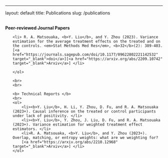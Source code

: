 ---
layout: default
title: Publications
slug: /publications

<br>
	<b> Peer-reviewed Journal Papers </b>
	<br>
	<ol>	
  
    <li> R. A. Matsouaka, <b>Y. Liu</b>, and Y. Zhou (2023). Variance estimation for the average treatment effects on the treated and on the controls. <em>Stat Methods Med Res</em>, <b>32</b>(2): 389-403. [<a href="https://journals.sagepub.com/doi/10.1177/09622802221142532" target="_blank">doi</a>][<a href="https://arxiv.org/abs/2209.10742" target="_blank">Arxiv</a>] </li>
		
	</ol>
  
	<br>
	<br>
  
	<b> Technical Reports </b>
	<br>
	<ol>	
		<li><b>Y. Liu</b>, H. Li, Y. Zhou, D. Fu, and R. A. Matsouaka (2023+). Causal inference on the treated or control participants under lack of positivity. </li>
		<li><b>Y. Liu</b>, Y. Zhou, J. Liu, D. Fu, and R. A. Matsouaka (2023+). Variance estimation for weighted treatment effect estimators. </li>
		<li>R. A. Matsouaka, <b>Y. Liu</b>, and Y. Zhou (2023+). Overlap, matching, or entropy weights: what are we weighting for? 
		[<a href="https://arxiv.org/abs/2210.12968" target="_blank">Arxiv</a>] </li>
	</ol>
  
<br />
<br />
